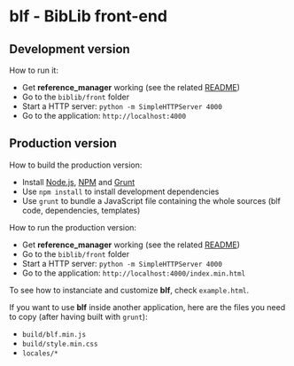 blf - BibLib front-end
======================


## Development version

How to run it:

  - Get **reference_manager** working (see the related [README](../../README.md))
  - Go to the `biblib/front` folder
  - Start a HTTP server: `python -m SimpleHTTPServer 4000`
  - Go to the application: `http://localhost:4000`


## Production version

How to build the production version:

 - Install [Node.js](http://nodejs.org/), [NPM](https://npmjs.org/) and [Grunt](http://gruntjs.com/installing-grunt)
 - Use `npm install` to install development dependencies
 - Use `grunt` to bundle a JavaScript file containing the whole sources (blf code, dependencies, templates)

How to run the production version:

  - Get **reference_manager** working (see the related [README](../../README.md))
  - Go to the `biblib/front` folder
  - Start a HTTP server: `python -m SimpleHTTPServer 4000`
  - Go to the application: `http://localhost:4000/index.min.html`

To see how to instanciate and customize **blf**, check `example.html`.

If you want to use **blf** inside another application, here are the files you need to copy (after having built with `grunt`):

  - `build/blf.min.js`
  - `build/style.min.css`
  - `locales/*`
